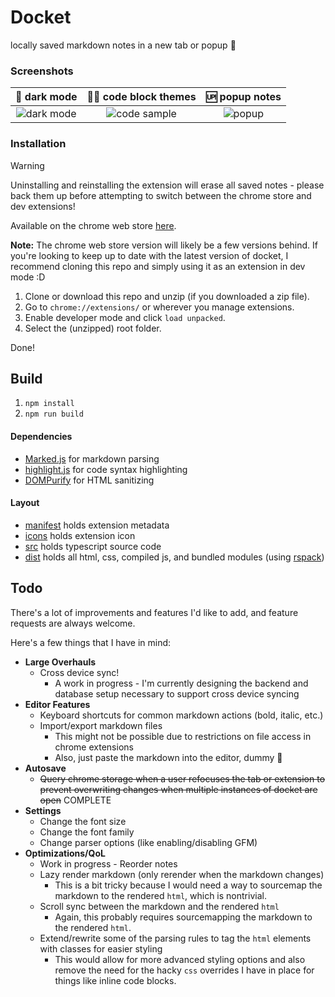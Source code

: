 # Docket
locally saved markdown notes in a new tab or popup 📝

### Screenshots

🌆 dark mode|🧑‍💻 code block themes|🆙 popup notes
:-:|:-:|:-:
![dark mode](https://github.com/LordExodius/docket/assets/26910397/02ab6e49-bba1-4865-b5ed-4724126205cc)|![code sample](https://github.com/LordExodius/docket/assets/26910397/fabc4746-8442-4178-885b-7993fd77f76b)|![popup](https://github.com/LordExodius/docket/assets/26910397/49eb5f93-116d-444f-a9b5-66401d8cf708)

### Installation

> [!WARNING]
> Uninstalling and reinstalling the extension will erase all saved notes - please back them up before attempting to switch between the chrome store and dev extensions!

Available on the chrome web store [here](http://awwscar.ca/docket/). 

**Note:** The chrome web store version will likely be a few versions behind. If you're looking to keep up to date with the latest version of docket, I recommend cloning this repo and simply using it as an extension in dev mode :D

1. Clone or download this repo and unzip (if you downloaded a zip file).
2. Go to `chrome://extensions/` or wherever you manage extensions.
3. Enable developer mode and click `load unpacked`.
4. Select the (unzipped) root folder.

Done!

## Build
1. `npm install`
3. `npm run build`

#### Dependencies
- [Marked.js](https://github.com/markedjs/marked) for markdown parsing
- [highlight.js](https://highlightjs.org/) for code syntax highlighting
- [DOMPurify](https://github.com/cure53/DOMPurify) for HTML sanitizing


#### Layout
- [manifest](manifest.json) holds extension metadata
- [icons](icons/) holds extension icon
- [src](src/) holds typescript source code
- [dist](dist/) holds all html, css, compiled js, and bundled modules (using [rspack](https://www.rspack.dev/))

## Todo
There's a lot of improvements and features I'd like to add, and feature requests are always welcome. 

Here's a few things that I have in mind:
- **Large Overhauls**
  - Cross device sync!
    - A work in progress - I'm currently designing the backend and database setup necessary to support cross device syncing
- **Editor Features**
  - Keyboard shortcuts for common markdown actions (bold, italic, etc.)
  - Import/export markdown files 
    - This might not be possible due to restrictions on file access in chrome extensions
    - Also, just paste the markdown into the editor, dummy 🥱
- **Autosave**
  - ~~Query chrome storage when a user refocuses the tab or extension to prevent overwriting changes when multiple instances of docket are open~~ COMPLETE
- **Settings**
  - Change the font size
  - Change the font family
  - Change parser options (like enabling/disabling GFM)
- **Optimizations/QoL**
  - Work in progress - Reorder notes
  - Lazy render markdown (only rerender when the markdown changes)
    - This is a bit tricky because I would need a way to sourcemap the markdown to the rendered `html`, which is nontrivial.
  - Scroll sync between the markdown and the rendered `html`
    - Again, this probably requires sourcemapping the markdown to the rendered `html`.
  - Extend/rewrite some of the parsing rules to tag the `html` elements with classes for easier styling
    - This would allow for more advanced styling options and also remove the need for the hacky `css` overrides I have in place for things like inline code blocks.
